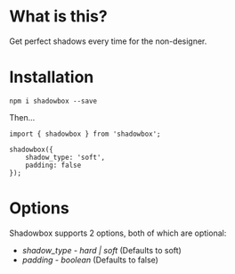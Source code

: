 # What is this?

Get perfect shadows every time for the non-designer.

# Installation

`npm i shadowbox --save`

Then...

```
import { shadowbox } from 'shadowbox';

shadowbox({
    shadow_type: 'soft',
    padding: false
});
```

# Options

Shadowbox supports 2 options, both of which are optional:

* *shadow_type* - _hard | soft_ (Defaults to soft)
* *padding* - _boolean_ (Defaults to false)
